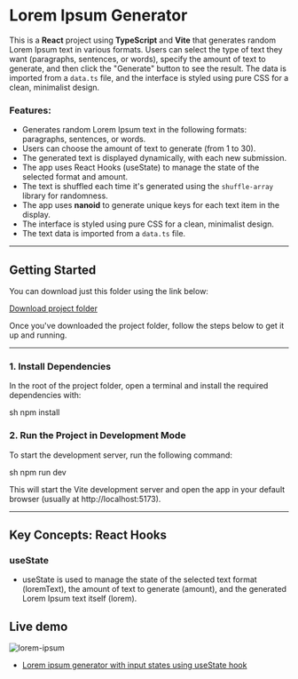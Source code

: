 # Lorem Ipsum Generator
This is a **React** project using **TypeScript** and **Vite** that generates random Lorem Ipsum text in various formats. Users can select the type of text they want (paragraphs, sentences, or words), specify the amount of text to generate, and then click the "Generate" button to see the result. The data is imported from a `data.ts` file, and the interface is styled using pure CSS for a clean, minimalist design.
### Features:
- Generates random Lorem Ipsum text in the following formats: paragraphs, sentences, or words.
- Users can choose the amount of text to generate (from 1 to 30).
- The generated text is displayed dynamically, with each new submission.
- The app uses React Hooks (useState) to manage the state of the selected format and amount.
- The text is shuffled each time it's generated using the `shuffle-array` library for randomness.
- The app uses **nanoid** to generate unique keys for each text item in the display.
- The interface is styled using pure CSS for a clean, minimalist design.
- The text data is imported from a `data.ts` file.

---

## Getting Started

You can download just this folder using the link below:

[Download project folder](https://downgit.github.io/#/home?url=https://github.com/armandomzn/react_components/tree/main/lorem)

Once you've downloaded the project folder, follow the steps below to get it up and running.

---

### 1. Install Dependencies
In the root of the project folder, open a terminal and install the required dependencies with:

sh
npm install



### 2. Run the Project in Development Mode

To start the development server, run the following command:

sh
npm run dev


This will start the Vite development server and open the app in your default browser (usually at http://localhost:5173).

---

## Key Concepts: React Hooks

### useState
  - useState is used to manage the state of the selected text format (loremText), the amount of text to generate (amount), and the generated Lorem Ipsum text itself (lorem).


## Live demo
![lorem-ipsum](https://github.com/user-attachments/assets/ef0446a1-a61b-483e-bc5c-11a4980957b5)
- [Lorem ipsum generator with input states using useState hook](https://lustrous-gingersnap-a23de8.netlify.app/)
